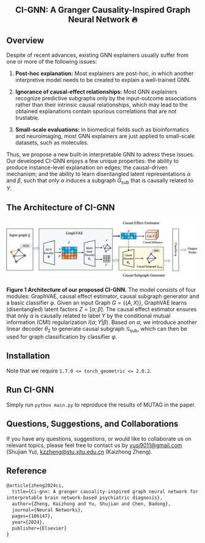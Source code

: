<h2 align="center">

CI-GNN: A Granger Causality-Inspired Graph Neural Network 🔥

</h2>

## Overview
Despite of recent advances, existing GNN explainers usually suffer from one or more of the following issues:

1.  **Post-hoc explanation:** Most explainers are post-hoc, in which another interpretive model needs to be created to explain a well-trained GNN.

2.  **Ignorance of causal-effect relationships:** Most GNN explainers recognize predictive subgraphs only by the input-outcome associations rather than their intrinsic causal relationships, which may lead to the obtained explanations contain spurious correlations that are not trustable.

3.  **Small-scale evaluations:** In biomedical fields such as bioinformatics and neuroimaging, most GNN explainers are just applied to small-scale datasets, such as molecules.

Thus, we propose a new built-in interpretable GNN to adress these issues. Our developed CI-GNN enjoys a few unique properties: the ability to produce instance-level explanation on edges; the causal-driven mechanism; and the ability to learn disentangled latent representations $\alpha$ and $\beta$, such that only $\alpha$ induces a subgraph $G_{\text{sub}}$ that is causally related to $Y$.
    
## The Architecture of CI-GNN

![](framework.png)

**Figure 1 ﻿Architecture of our proposed CI-GNN.**  The model consists of four modules: GraphVAE, causal effect estimator, causal subgraph generator and a basic classifier $\varphi$. Given an input Graph $G=\{(A,X)\}$, GraphVAE learns (disentangled) latent factors $Z=[\alpha;\beta]$. The causal effect estimator ensures that only $\alpha$ is causally related to label $Y$ by the conditional mutual information (CMI) regularization $I\left ( \alpha; Y|\beta \right )$. Based on $\alpha$, we introduce another linear decoder $\theta_2$ to generate causal subgraph $\mathcal{G}_{\text{sub}}$, which can then be used for graph classification by classifier $\varphi$.

## Installation

Note that we require `1.7.0 <= torch_geometric <= 2.0.2`. 

## Run CI-GNN

Simply run `python main.py` to reproduce the results of MUTAG in the paper.

## Questions, Suggestions, and Collaborations

If you have any questions, suggestions, or would like to collaborate us on relevant topics, please feel free to contact us by [yusj9011@gmail.com](mailto:yusj9011@gmail.com) (Shujian Yu), kzzheng@stu.xjtu.edu.cn (Kaizhong Zheng).

## Reference
```
@article{zheng2024ci,
  title={Ci-gnn: A granger causality-inspired graph neural network for interpretable brain network-based psychiatric diagnosis},
  author={Zheng, Kaizhong and Yu, Shujian and Chen, Badong},
  journal={Neural Networks},
  pages={106147},
  year={2024},
  publisher={Elsevier}
}
```

